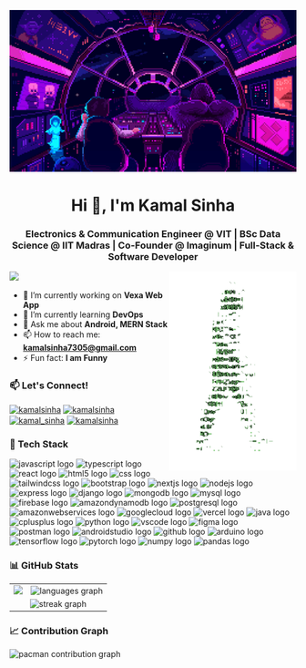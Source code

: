 <p align="center">
  <img src="right_side_image.gif" width="800" alt="Your Name's Cool GIF">
</p>

<h1 align="center">Hi 👋, I'm Kamal Sinha</h1>
<h3 align="center">Electronics & Communication Engineer @ VIT | BSc Data Science @ IIT Madras | Co-Founder @ Imaginum | Full-Stack & Software Developer</h3>

<img align="right" alt="Coding" height="350" src="IMAGE_2.gif">

<p align="left"> <img src="https://visitor-badge.laobi.icu/badge?page_id=kamalsinha7305.kamalsinha7305" /> </p>

- 🔭 I’m currently working on **Vexa Web App**
- 🌱 I’m currently learning **DevOps**
- 💬 Ask me about **Android, MERN Stack**
- 📫 How to reach me: **kamalsinha7305@gmail.com**
- ⚡ Fun fact: **I am Funny**

### 📫 Let's Connect!
<p align="left">
  <a href="https://twitter.com/YOUR_USERNAME" target="_blank"><img align="center" src="https://raw.githubusercontent.com/rahuldkjain/github-profile-readme-generator/master/src/images/icons/Social/twitter.svg" alt="kamalsinha" height="30" width="40" /></a>
  <a href="https://linkedin.com/in/YOUR_USERNAME" target="_blank"><img align="center" src="https://raw.githubusercontent.com/rahuldkjain/github-profile-readme-generator/master/src/images/icons/Social/linked-in-alt.svg" alt="kamalsinha" height="30" width="40" /></a>
  <a href="https://www.instagram.com/sinha_7305__/" target="_blank" ><img align="center" src="https://raw.githubusercontent.com/rahuldkjain/github-profile-readme-generator/master/src/images/icons/Social/instagram.svg" alt="kamal_sinha" height="30" width="40" /></a>
  <a href="https://youtube.com/c/YOUR_CHANNEL" target="_blank"><img align="center" src="https://raw.githubusercontent.com/rahuldkjain/github-profile-readme-generator/master/src/images/icons/Social/youtube.svg" alt="kamalsinha" height="30" width="40" /></a>
</p>

### 🚀 Tech Stack
<div align="left">
  <img src="https://cdn.jsdelivr.net/gh/devicons/devicon/icons/javascript/javascript-original.svg" height="40" alt="javascript logo" />
  <img src="https://cdn.jsdelivr.net/gh/devicons/devicon/icons/typescript/typescript-original.svg" height="40" alt="typescript logo" />
  <img src="https://cdn.jsdelivr.net/gh/devicons/devicon/icons/react/react-original.svg" height="40" alt="react logo" />
  <img src="https://cdn.jsdelivr.net/gh/devicons/devicon/icons/html5/html5-original.svg" height="40" alt="html5 logo" />
  <img src="https://cdn.jsdelivr.net/gh/devicons/devicon/icons/css3/css3-original.svg" height="40" alt="css logo" />
  <img src="https://cdn.jsdelivr.net/gh/devicons/devicon/icons/tailwindcss/tailwindcss-original-wordmark.svg" height="40" alt="tailwindcss logo" />
  <img src="https://cdn.jsdelivr.net/gh/devicons/devicon/icons/bootstrap/bootstrap-original.svg" height="40" alt="bootstrap logo" />
  <img src="https://cdn.jsdelivr.net/gh/devicons/devicon/icons/nextjs/nextjs-original.svg" height="40" alt="nextjs logo" />
  <img src="https://skillicons.dev/icons?i=nodejs" height="40" alt="nodejs logo" />
  <img src="https://skillicons.dev/icons?i=express" height="40" alt="express logo" />
  <img src="https://skillicons.dev/icons?i=django" height="40" alt="django logo" />
  <img src="https://cdn.jsdelivr.net/gh/devicons/devicon/icons/mongodb/mongodb-original.svg" height="40" alt="mongodb logo" />
  <img src="https://skillicons.dev/icons?i=mysql" height="40" alt="mysql logo" />
  <img src="https://cdn.jsdelivr.net/gh/devicons/devicon/icons/firebase/firebase-plain.svg" height="40" alt="firebase logo" />
  <img src="https://skillicons.dev/icons?i=dynamodb" height="40" alt="amazondynamodb logo" />
  <img src="https://skillicons.dev/icons?i=postgres" height="40" alt="postgresql logo" />
  <img src="https://skillicons.dev/icons?i=aws" height="40" alt="amazonwebservices logo" />
  <img src="https://cdn.jsdelivr.net/gh/devicons/devicon/icons/googlecloud/googlecloud-original.svg" height="40" alt="googlecloud logo" />
  <img src="https://skillicons.dev/icons?i=vercel" height="40" alt="vercel logo" />
  <img src="https://skillicons.dev/icons?i=java" height="40" alt="java logo" />
  <img src="https://skillicons.dev/icons?i=cpp" height="40" alt="cplusplus logo" />
  <img src="https://skillicons.dev/icons?i=py" height="40" alt="python logo" />
  <img src="https://skillicons.dev/icons?i=vscode" height="40" alt="vscode logo" />
  <img src="https://cdn.jsdelivr.net/gh/devicons/devicon/icons/figma/figma-original.svg" height="40" alt="figma logo" />
  <img src="https://skillicons.dev/icons?i=postman" height="40" alt="postman logo" />
  <img src="https://cdn.simpleicons.org/androidstudio/3DDC84" height="40" alt="androidstudio logo" />
  <img src="https://skillicons.dev/icons?i=github" height="40" alt="github logo" />
  <img src="https://skillicons.dev/icons?i=arduino" height="40" alt="arduino logo" />
  <img src="https://cdn.jsdelivr.net/gh/devicons/devicon/icons/tensorflow/tensorflow-original.svg" height="40" alt="tensorflow logo" />
  <img src="https://cdn.jsdelivr.net/gh/devicons/devicon/icons/pytorch/pytorch-original.svg" height="40" alt="pytorch logo" />
  <img src="https://cdn.jsdelivr.net/gh/devicons/devicon/icons/numpy/numpy-original.svg" height="40" alt="numpy logo" />
  <img src="https://cdn.jsdelivr.net/gh/devicons/devicon/icons/pandas/pandas-original.svg" height="40" alt="pandas logo" />
</div>

### 📊 GitHub Stats
<table>
  <tr>
    <td><img src="https://github-readme-stats.vercel.app/api?username=kamalsinha7305&hide_title=false&hide_rank=false&show_icons=true&include_all_commits=true&count_private=true&disable_animations=false&theme=dracula&locale=en&hide_border=false&order=1" /></td>
    <td><img src="https://github-readme-stats.vercel.app/api/top-langs?username=kamalsinha7305&locale=en&hide_title=false&layout=compact&card_width=320&langs_count=5&theme=dracula&hide_border=false" height="250" alt="languages graph" /></td>
  </tr>
  <tr>
    <td colspan="2" align="center">
      <img src="https://streak-stats.demolab.com?user=kamalsinha7305&locale=en&mode=daily&theme=dracula&hide_border=false&border_radius=5" alt="streak graph" />
    </td>
  </tr>
</table>


### 📈 Contribution Graph
<picture>
  <source media="(prefers-color-scheme: dark)" srcset="https://raw.githubusercontent.com/maurodesouza/maurodesouza/output/pacman-contribution-graph-dark.svg">
  <source media="(prefers-color-scheme: light)" srcset="https://raw.githubusercontent.com/maurodesouza/maurodesouza/output/pacman-contribution-graph.svg">
  <img alt="pacman contribution graph" src="https://raw.githubusercontent.com/maurodesouza/maurodesouza/output/pacman-contribution-graph.svg">
</picture>


